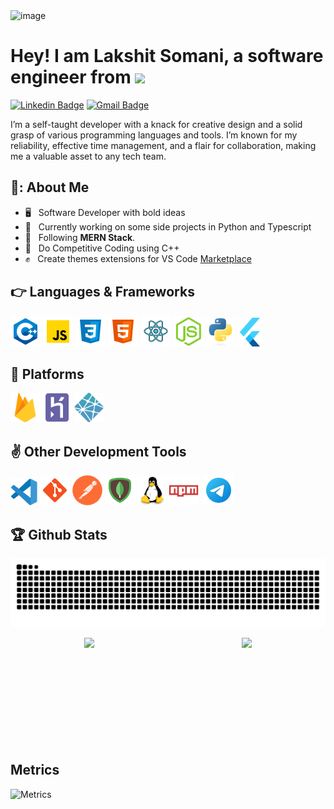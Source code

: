 <!-- <img src="./assets/media/header_.png"> -->
<img alt="image" src="https://github.com/lakshits11/lakshits11/assets/54276661/cd23711a-6d9b-4cf3-b9de-c0069e0ca20b">

<h1>Hey! I am Lakshit Somani, a software engineer from <img src="https://cdn-icons-png.flaticon.com/128/9906/9906480.png" width="24"/></h1>

[![Linkedin Badge](https://img.shields.io/badge/-lakshit--somani-blue?style=flat&logo=Linkedin&logoColor=white&link=https://www.linkedin.com/in/lakshit-somani/)](https://www.linkedin.com/in/lakshit-somani/)
[![Gmail Badge](https://img.shields.io/badge/-lakshits11-c14438?style=flat&logo=Gmail&logoColor=white&link=mailto:lakshits11@gmail.com)](mailto:lakshits11@gmail.com)
<!-- [![Medium Badge](https://img.shields.io/badge/-@jessicalim-000000?style=flat&labelColor=000000&logo=Medium&link=https://medium.com/@jessicalim)](https://medium.com/@jessicalim)
[![Website Badge](https://img.shields.io/badge/-jessicalim.me-47CCCC?style=flat&logo=Google-Chrome&logoColor=white&link=https://jessicalim.me)](https://jessicalim.me)
[![Twitter Badge](https://img.shields.io/badge/-@__jesslim-1ca0f1?style=flat&labelColor=1ca0f1&logo=twitter&logoColor=white&link=https://twitter.com/_jesslim)](https://twitter.com/_jesslim)
[![Instagram Badge](https://img.shields.io/badge/-@__jessicaalim-purple?style=flat&logo=instagram&logoColor=white&link=https://instagram.com/_jessicaalim/)](https://instagram.com/_jessicaalim) -->


I’m a self-taught developer with a knack for creative design and a solid grasp of various programming languages and tools. I’m known for my reliability, effective time management, and a flair for collaboration, making me a valuable asset to any tech team.

## 📔: About Me

- 🖥 &nbsp; Software Developer with bold ideas
- 🔭 &nbsp; Currently working on some side projects in Python and Typescript
- 🌱 &nbsp; Following **MERN Stack**.
- 💬 &nbsp; Do Competitive Coding using C++
- ✊ &nbsp; Create themes extensions for VS Code [Marketplace](https://marketplace.visualstudio.com/publishers/lakshits11/)
<!-- - 🌐 &nbsp; Also learning Machine Learning, Data science -->

  </p>

##

## 👉 Languages & Frameworks

<p>
<img src="./assets/c++.svg" alt="C++" width="48" height="48"/>
<img src="./assets/javascript.svg" alt="JavaScript Logo" width="48" height="48"/>
<img src="./assets/css3.svg" alt="CSS" width="48" height="48"/>
<img src="./assets/html-5.svg" alt="HTML" width="48" height="48"/>
<img src="./assets/react.svg" alt="ReactJS" width="49" height="49"/>
<img src="./assets/nodejs.svg" alt="Node JS" width="48" height="48"/>
<img src="./assets/python-original.svg" alt="ReactJS" width="46" height="46"/>
<img src="./assets/flutter.svg" alt="Flutter" width="40" height="46"/>
</p>

## 🙌 Platforms

<p>
<img src="./assets/firebase.svg" alt="Heruko" width="47" height="47"/>
<img src="./assets/heroku-plain.svg" alt="Heruko" width="47" height="47"/>
<img src="./assets/netlify.svg" alt="Heruko" width="47" height="47"/>
</p>

## ✌ Other Development Tools

<p>
<img src="./assets/vscode.svg" alt="VS Code" width="43" height="43"/>
<img src="./assets/git.svg" alt="GIT VCM" width="48" height="48"/>
<!-- <img src="./assets/nginx.svg" alt="Nginx" width="48" height="48"/> -->
<img src="./assets/postman.png" alt="Postman API" width="48" height="48"/>
<img src="./assets/mongodb.svg" alt="Mongo DB" width="48" height="48"/>
<!-- <img src="./assets/wordpress.svg" alt="Wordpress" width="48" height="48"/> -->
<img src="./assets/linux-original.svg" alt="Linux" width="46" height="46"/>
<img src="./assets/npm.svg" alt="Node Package Manager" width="48" height="46"/>&nbsp;
<!-- <img src="./assets/cloudflare-original.svg" alt="JavaScript Logo" width="48" height="46"/> -->
<!-- <img src="./assets/auth0.svg" alt="Auth0" width="44" height="44"/> -->
<!-- <img src="./assets/fiddler.svg" alt="Fiddler HTTP Debugger" width="48" height="48"/> -->
<img src="./assets/telegram.svg" alt="Telegram" width="48" height="48"/>
</p>


## 🏆 Github Stats

![Snake animation](https://github.com/lakshits11/lakshits11/blob/output/github-contribution-grid-snake-dark.svg)

<div style="display:flex;margin:auto;">
  <img  src="https://github-readme-streak-stats.herokuapp.com/?user=lakshits11&theme=radical" style="height:170px;margin:auto" >
<!--   <br/>
  <br/>
  <br/> -->
  <img  src="https://github-readme-stats.vercel.app/api?username=lakshits11&show_icons=true&theme=radical" style="height:170px;margin:auto" >  
</div>

## Metrics

![Metrics](https://metrics.lecoq.io/lakshits11?template=classic&base.community=0&isocalendar=1&activity=1&base=header%2C%20activity%2C%20community%2C%20repositories%2C%20metadata&base.indepth=false&base.hireable=false&base.skip=false&isocalendar=false&isocalendar.duration=full-year&activity=false&activity.limit=5&activity.load=300&activity.days=14&activity.visibility=all&activity.timestamps=false&activity.filter=all&config.timezone=Asia%2FCalcutta)
